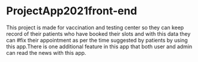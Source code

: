 # ProjectApp2021front-end
This project is made for vaccination and testing center  so they can keep record of their patients who have booked their slots and with this data they can #fix their appointment as per the time suggested by patients by using this app.There is one additional feature in this app that both user and admin can read the 
news with this app.
